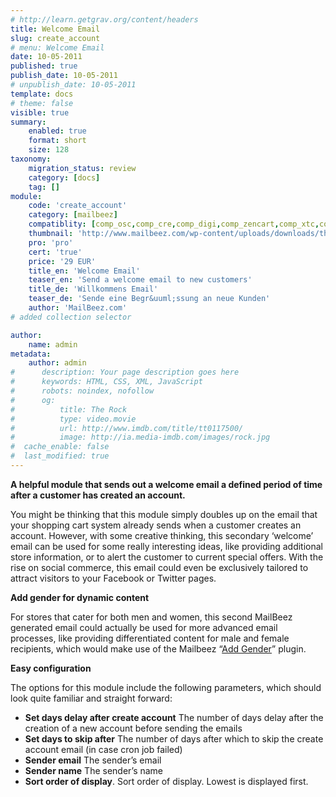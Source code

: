 ```yaml
---
# http://learn.getgrav.org/content/headers
title: Welcome Email
slug: create_account
# menu: Welcome Email
date: 10-05-2011
published: true
publish_date: 10-05-2011
# unpublish_date: 10-05-2011
template: docs
# theme: false
visible: true
summary:
    enabled: true
    format: short
    size: 128
taxonomy:
    migration_status: review
    category: [docs]
    tag: []
module:
    code: 'create_account'
    category: [mailbeez]
    compatiblity: [comp_osc,comp_cre,comp_digi,comp_zencart,comp_xtc,comp_gambio]
    thumbnail: 'http://www.mailbeez.com/wp-content/uploads/downloads/thumbnails/2011/05/icon_32.png'
    pro: 'pro'
    cert: 'true'
    price: '29 EUR'
    title_en: 'Welcome Email'
    teaser_en: 'Send a welcome email to new customers'
    title_de: 'Willkommens Email'
    teaser_de: 'Sende eine Begr&uuml;ssung an neue Kunden'
    author: 'MailBeez.com'
# added collection selector

author:
    name: admin
metadata:
    author: admin
#      description: Your page description goes here
#      keywords: HTML, CSS, XML, JavaScript
#      robots: noindex, nofollow
#      og:
#          title: The Rock
#          type: video.movie
#          url: http://www.imdb.com/title/tt0117500/
#          image: http://ia.media-imdb.com/images/rock.jpg
#  cache_enable: false
#  last_modified: true
---
```


**A helpful module that sends out a welcome email a defined period of time after a customer has created an account.**

You might be thinking that this module simply doubles up on the email that your shopping cart system already sends when a customer creates an account. However, with some creative thinking, this secondary ‘welcome’ email can be used for some really interesting ideas, like providing additional store information, or to alert the customer to current special offers. With the rise on social commerce, this email could even be exclusively tailored to attract visitors to your Facebook or Twitter pages.

**Add gender for dynamic content**

For stores that cater for both men and women, this second MailBeez generated email could actually be used for more advanced email processes, like providing differentiated content for male and female recipients, which would make use of the Mailbeez “[Add Gender](/documentation/filterbeez/filter_add_gender/ "Add Gender")” plugin.

**Easy configuration**

The options for this module include the following parameters, which should look quite familiar and straight forward:

- **Set days delay after create account** The number of days delay after the creation of a new account before sending the emails
- **Set days to skip after** The number of days after which to skip the create account email (in case cron job failed)
- **Sender email** The sender’s email
- **Sender name** The sender’s name
- **Sort order of display**. Sort order of display. Lowest is displayed first.
